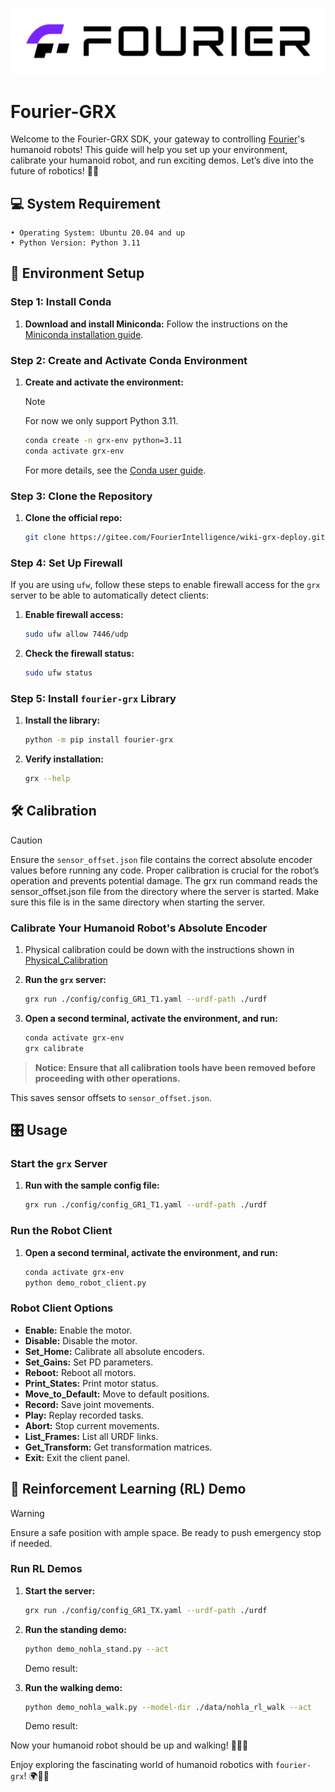 ![Fourier Logo](pictures/Fourier/FOURIER%20LOGO-Standard%20Colour_EN.jpg)
# Fourier-GRX

Welcome to the Fourier-GRX SDK, your gateway to controlling [Fourier](https://fourierintelligence.com/)'s humanoid robots! This guide will help you set up your environment, calibrate your humanoid robot, and run exciting demos. Let’s dive into the future of robotics! 🤖🚀

## 💻 System Requirement

    • Operating System: Ubuntu 20.04 and up
    • Python Version: Python 3.11

## 🚀 Environment Setup

### Step 1: Install Conda

1. **Download and install Miniconda:**
    Follow the instructions on the [Miniconda installation guide](https://docs.conda.io/en/latest/miniconda.html).

### Step 2: Create and Activate Conda Environment

1. **Create and activate the environment:**

    > [!NOTE] 
    > For now we only support Python 3.11.

    ```bash
    conda create -n grx-env python=3.11
    conda activate grx-env
    ```

    For more details, see the [Conda user guide](https://docs.conda.io/projects/conda/en/latest/user-guide/getting-started.html).

### Step 3: Clone the Repository

1. **Clone the official repo:**
    ```bash
    git clone https://gitee.com/FourierIntelligence/wiki-grx-deploy.git
    ```

### Step 4: Set Up Firewall

If you are using `ufw`, follow these steps to enable firewall access for the `grx` server to be able to automatically detect clients:

1. **Enable firewall access:**
    ```bash
    sudo ufw allow 7446/udp
    ```

2. **Check the firewall status:**
    ```bash
    sudo ufw status
    ```

### Step 5: Install `fourier-grx` Library

1. **Install the library:**
    ```bash
    python -m pip install fourier-grx
    ```

2. **Verify installation:**
    ```bash
    grx --help
    ```

## 🛠️ Calibration

> [!CAUTION]
> Ensure the `sensor_offset.json` file contains the correct absolute encoder values before running any code. Proper calibration is crucial for the robot’s operation and prevents potential damage. The grx run command reads the sensor_offset.json file from the directory where the server is started. Make sure this file is in the same directory when starting the server.

### Calibrate Your Humanoid Robot's Absolute Encoder

1. Physical calibration could be down with the instructions shown in [Physical_Calibration](Calibration_Procedure.md)

2. **Run the `grx` server:**
    ```bash
    grx run ./config/config_GR1_T1.yaml --urdf-path ./urdf
    ```

3. **Open a second terminal, activate the environment, and run:**
    ```bash
    conda activate grx-env
    grx calibrate
    ```

> **Notice: Ensure that all calibration tools have been removed before proceeding with other operations.**

This saves sensor offsets to `sensor_offset.json`. 

## 🎛️ Usage

### Start the `grx` Server

1. **Run with the sample config file:**
    ```bash
    grx run ./config/config_GR1_T1.yaml --urdf-path ./urdf
    ```

### Run the Robot Client

1. **Open a second terminal, activate the environment, and run:**
    ```bash
    conda activate grx-env
    python demo_robot_client.py
    ```

### Robot Client Options

- **Enable:** Enable the motor.
- **Disable:** Disable the motor.
- **Set_Home:** Calibrate all absolute encoders.
- **Set_Gains:** Set PD parameters.
- **Reboot:** Reboot all motors.
- **Print_States:** Print motor status.
- **Move_to_Default:** Move to default positions.
- **Record:** Save joint movements.
- **Play:** Replay recorded tasks.
- **Abort:** Stop current movements.
- **List_Frames:** List all URDF links.
- **Get_Transform:** Get transformation matrices.
- **Exit:** Exit the client panel.

## 🤖 Reinforcement Learning (RL) Demo

> [!WARNING] 
> Ensure a safe position with ample space. Be ready to push emergency stop if needed.

### Run RL Demos

1. **Start the server:**
    ```bash
    grx run ./config/config_GR1_TX.yaml --urdf-path ./urdf
    ```

2. **Run the standing demo:**
    ```bash
    python demo_nohla_stand.py --act
    ```
    Demo result:

    <!-- ![RL_Stand_result](pictures/GIF/RL_stand.gif) -->


3. **Run the walking demo:**
    ```bash
    python demo_nohla_walk.py --model-dir ./data/nohla_rl_walk --act
    ```
    Demo result:

    <!-- ![RL_Stand_result](pictures/GIF/RL_walk.gif) -->

Now your humanoid robot should be up and walking! 🦾🚶‍♂️ 

Enjoy exploring the fascinating world of humanoid robotics with `fourier-grx`! 🌍🤖✨
